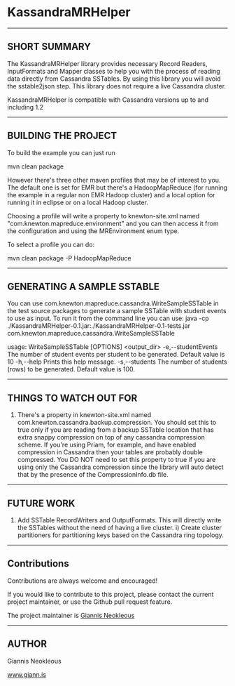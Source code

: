 KassandraMRHelper
=================


-------------
SHORT SUMMARY
-------------
The KassandraMRHelper library provides necessary Record Readers, InputFormats 
and Mapper classes to help you with the process of reading data directly from 
Cassandra SSTables. By using this library you will avoid the sstable2json step. 
This library does not require a live Cassandra cluster.

KassandraMRHelper is compatible with Cassandra versions up to and including 1.2

--------------------
BUILDING THE PROJECT
--------------------
To build the example you can just run

mvn clean package

However there's three other maven profiles that may be of interest to you. 
The default one is set for EMR but there's a HadoopMapReduce (for running the 
example in a regular non EMR Hadoop cluster) and a local option for running it 
in eclipse or on a local Hadoop cluster.

Choosing a profile will write a property to knewton-site.xml named 
"com.knewton.mapreduce.environment" and you can then access it from the 
configuration and using the MREnvironment enum type.

To select a profile you can do:

mvn clean package -P HadoopMapReduce

---------------------------
GENERATING A SAMPLE SSTABLE
---------------------------
You can use com.knewton.mapreduce.cassandra.WriteSampleSSTable in the test 
source packages to generate a sample SSTable with student events to use as 
input. To run it from the command line you can use:
java -cp ./KassandraMRHelper-0.1.jar:./KassandraMRHelper-0.1-tests.jar com.knewton.mapreduce.cassandra.WriteSampleSSTable

usage: WriteSampleSSTable [OPTIONS] <output_dir>
 -e,--studentEvents <arg>   The number of student events per student to be
                            generated. Default value is 10
 -h,--help                  Prints this help message.
 -s,--students <arg>        The number of students (rows) to be generated.
                            Default value is 100.

-----------------------
THINGS TO WATCH OUT FOR
-----------------------
1)	There's a property in knewton-site.xml named com.knewton.cassandra.backup.compression. 
	You should set this to true only if you are reading from a backup SSTable
	location that has extra snappy compression on top of any cassandra compression
	scheme. If you're using Priam, for example, and have enabled compression in 
	Cassandra then your tables are probably double compressed. You DO NOT need to set
	this property to true if you are using only the Cassandra compression since the 
	library will auto detect that by the presence of the CompressionInfo.db file.

-----------
FUTURE WORK
-----------
1)	Add SSTable RecordWriters and OutputFormats. This will directly write the
	SSTables without the need of having a live cluster.
		i) Create cluster partitioners for partitioning keys based on the
		Cassandra ring topology.

-----------
Contributions
-----------
Contributions are always welcome and encouraged!

If you would like to contribute to this project, please contact the current
project maintainer, or use the Github pull request feature.

The project maintainer is [Giannis Neokleous](https://github.com/gneokleo)

-------
AUTHOR
-------
Giannis Neokleous		

www.giann.is

